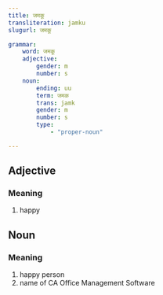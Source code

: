 ```yaml
---
title: जमकू
transliteration: jamku
slugurl: जमकू

grammar:
	word: जमकू
	adjective:
		gender: m
		number: s
	noun: 
		ending: uu
		term: जमक
		trans: jamk
		gender: m
		number: s
		type: 
			- "proper-noun"

---
```


## Adjective
### Meaning
1. happy

## Noun
### Meaning
1. happy person
2. name of CA Office Management Software

